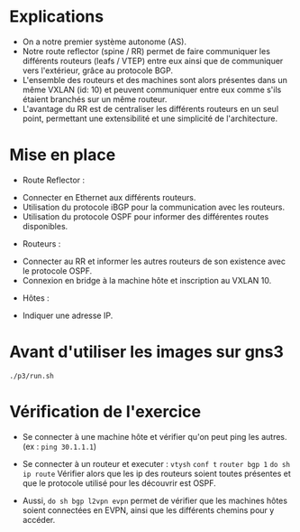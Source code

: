 # Explications

* On a notre premier système autonome (AS).
* Notre route reflector (spine / RR) permet de faire communiquer les différents routeurs (leafs / VTEP) entre eux ainsi que de communiquer vers l'extérieur, grâce au protocole BGP.
* L'ensemble des routeurs et des machines sont alors présentes dans un même VXLAN (id: 10) et peuvent communiquer entre eux comme s'ils étaient branchés sur un même routeur.
* L'avantage du RR est de centraliser les différents routeurs en un seul point, permettant une extensibilité et une simplicité de l'architecture.

# Mise en place

* Route Reflector :
 - Connecter en Ethernet aux différents routeurs.
 - Utilisation du protocole iBGP pour la communication avec les routeurs.
 - Utilisation du protocole OSPF pour informer des différentes routes disponibles.

* Routeurs :
 - Connecter au RR et informer les autres routeurs de son existence avec le protocole OSPF.
 - Connexion en bridge à la machine hôte et inscription au VXLAN 10.

* Hôtes :
 - Indiquer une adresse IP.

# Avant d'utiliser les images sur gns3

`./p3/run.sh`

# Vérification de l'exercice

* Se connecter à une machine hôte et vérifier qu'on peut ping les autres. (ex : `ping 30.1.1.1`)
* Se connecter à un routeur et executer :
    `vtysh`
    `conf t`
    `router bgp 1`
    `do sh ip route`
 Vérifier alors que les ip des routeurs soient toutes présentes et que le protocole utilisé pour les découvrir est OSPF.

* Aussi, `do sh bgp l2vpn evpn` permet de vérifier que les machines hôtes soient connectées en EVPN, ainsi que les différents chemins pour y accéder.